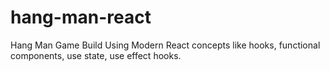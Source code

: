 # hang-man-react
Hang Man Game Build Using Modern React concepts like hooks, functional components, use state, use effect hooks.
